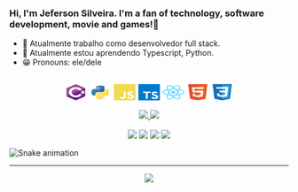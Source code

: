 ### Hi, I'm Jeferson Silveira. I'm a fan of technology, software development, movie and games!👋

- 🔭 Atualmente trabalho como desenvolvedor full stack.
- 🌱 Atualmente estou aprendendo Typescript, Python.
- 😁 Pronouns: ele/dele

<div style="display: inline_block" align="center"><br>
  <img align="center" alt="Jef-Csharp" height="30" width="40" src="https://raw.githubusercontent.com/devicons/devicon/master/icons/csharp/csharp-original.svg">
  <img align="center" alt="Jef-Python" height="30" width="40" src="https://raw.githubusercontent.com/devicons/devicon/master/icons/python/python-original.svg">
  <img align="center" alt="Jef-Js" height="30" width="40" src="https://raw.githubusercontent.com/devicons/devicon/master/icons/javascript/javascript-plain.svg">
  <img align="center" alt="Jef-Ts" height="30" width="40" src="https://raw.githubusercontent.com/devicons/devicon/master/icons/typescript/typescript-plain.svg">
  <img align="center" alt="Jef-React" height="30" width="40" src="https://raw.githubusercontent.com/devicons/devicon/master/icons/react/react-original.svg">
  <img align="center" alt="Jef-HTML" height="30" width="40" src="https://raw.githubusercontent.com/devicons/devicon/master/icons/html5/html5-original.svg">
  <img align="center" alt="Jef-CSS" height="30" width="40" src="https://raw.githubusercontent.com/devicons/devicon/master/icons/css3/css3-original.svg">
</div>

<br>
<div align=center>
  <a href="https://github.com/jefersondevsouza">
  <img height="170em" src="https://github-readme-stats.vercel.app/api?username=jefersondevsouza&show_icons=true&theme=dracula&include_all_commits=true&count_private=true"/>
  <img height="170em" src="https://github-readme-stats.vercel.app/api/top-langs/?username=jefersondevsouza&layout=compact&langs_count=7&theme=dracula"/>
</div>
<br>
 <div align="center">
     <a href="https://www.linkedin.com/in/jeferson-silveira-916a1027/" target="_blank"><img src="https://img.shields.io/badge/-LinkedIn-%230077B5?style=for-the-badge&logo=linkedin&logoColor=white" target="_blank"></a>
     <a href = "mailto:jefersoncomp@gmail.com"><img src="https://img.shields.io/badge/-Gmail-%23333?style=for-the-badge&logo=gmail&logoColor=white" target="_blank"></a>
     <a href="https://www.https://www.youtube.com/channel/UCcLZU9f4A4-ptoleRiVysRw" target="_blank"><img src="https://img.shields.io/badge/YouTube-FF0000?style=for-the-badge&logo=youtube&logoColor=white" target="_blank"></a>
  <a href="https://instagram.com/jefersonsilveira5" target="_blank"><img src="https://img.shields.io/badge/-Instagram-%23E4405F?style=for-the-badge&logo=instagram&logoColor=white" target="_blank"></a>
  </div>
  
  ![Snake animation](https://github.com/jefersondevsouza/jefersondevsouza/blob/output/github-contribution-grid-snake.svg)
  
 ---
 <p align="center">
   <img alingn="center" src="https://profile-counter.glitch.me/jefersondevsouza/count.svg" />
 </p>

